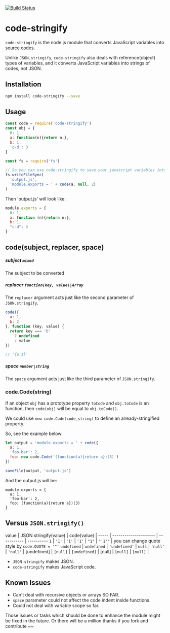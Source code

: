 [![Build Status](https://travis-ci.org/kaelzhang/node-code-stringify.svg?branch=master)](https://travis-ci.org/kaelzhang/node-code-stringify)

# code-stringify

`code-stringify` is the node.js module that converts JavaScript variables into source codes.

Unlike `JSON.stringify`, `code-stringify` also deals with reference(object) types of variables, and it converts JavaScript variables into strings of codes, not JSON.

## Installation

```sh
npm install code-stringify --save
```

## Usage

```js
const code = require('code-stringify')
const obj = {
  0: 1,
  a: function(n){return n;},
  b: 1,
  'c-d': 3
}

const fs = require('fs')

// So you can use code-stringify to save your javascript variables into a file:
fs.writeFileSync(
  'output.js',
  'module.exports = ' + code(a, null, 2)
)
```

Then 'output.js' will look like:

```js
module.exports = {
  0: 1,
  a: function (n){return n;},
  b: 1,
  "c-d": 3
}
```

## code(subject, replacer, space)

##### subject `mixed`

The subject to be converted

##### replacer `function(key, value)|Array`

The `replacer` argument acts just like the second parameter of `JSON.stringify`.

```js
code({
  a: 1,
  b: 2
}, function (key, value) {
  return key === 'b'
    ? undefined
    : value
})

// '{a:1}'
```

##### space `number|string`

The `space` argument acts just like the third parameter of `JSON.stringify`.

### code.Code(string)

If an object `obj` has a prototype property `toCode` and `obj.toCode` is an function, then `code(obj)` will be equal to `obj.toCode()`.

We could use `new code.Code(code_string)` to define an already-stringified property.

So, see the example below:

```js
let output = 'module.exports = ' + code({
  a: 1,
  'foo-bar': 2,
  foo: new code.Code('(function(a){return a})(3)')
})

saveFile(output, 'output.js')
```

And the output.js will be:

```
module.exports = {
  a: 1,
  'foo-bar': 2,
  foo: (function(a){return a})(3)
}
```

## Versus `JSON.stringify()`

value | JSON.stringify(value) | code(value) |
----- | --------------------- | ----------- | ----------
`1`   | `'1'`                 | `'1'`       |
`'1'` | `"1"`                 | `"'1'"`     | you can change quote style by `code.QUOTE = '"'`
`undefined` | `undefined`     | `'undefined'` |
`null`      | `'null'`        | `'null'`      |
[undefined] | `[null]`        | `[undefined]` |
[null]      | `[null]`        | `[null]`      |

- `JSON.stringify` makes JSON.
- `code-stringify` makes JavaScript code.


## Known Issues

- Can't deal with recursive objects or arrays SO FAR.
- `space` parameter could not affect the code indent inside functions.
- Could not deal with variable scope so far.

Those issues or tasks which should be done to enhance the module might be fixed in the future. Or there will be a million thanks if you fork and contribute ~~
